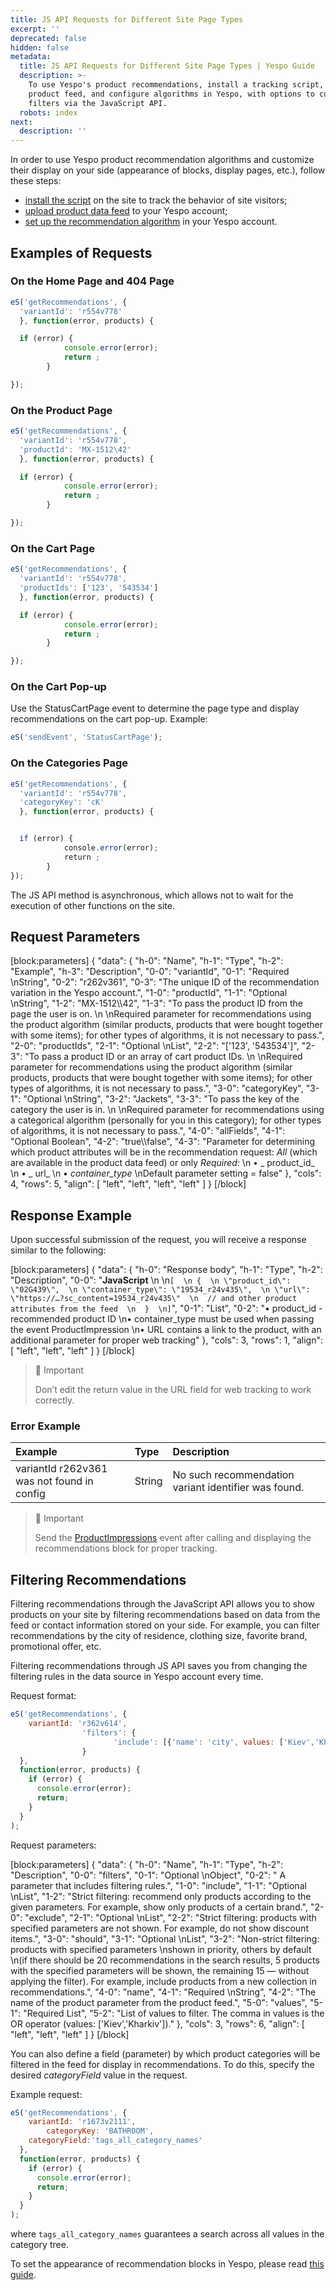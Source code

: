 ```yaml
---
title: JS API Requests for Different Site Page Types
excerpt: ''
deprecated: false
hidden: false
metadata:
  title: JS API Requests for Different Site Page Types | Yespo Guide
  description: >-
    To use Yespo's product recommendations, install a tracking script, upload a
    product feed, and configure algorithms in Yespo, with options to customize
    filters via the JavaScript API.
  robots: index
next:
  description: ''
---
```

In order to use Yespo product recommendation algorithms and customize their display on your side (appearance of blocks, display pages, etc.), follow these steps:

- [install the script](https://docs.yespo.io/docs/how-set-web-tracking-your-website) on the site to track the behavior of site visitors;
- [upload product data feed](https://docs.yespo.io/docs/importing-product-feed) to your Yespo account;
- [set up the recommendation algorithm](https://docs.yespo.io/docs/getting-api-recommendations) in your Yespo account.

## Examples of Requests

### On the Home Page and 404 Page

```javascript
eS('getRecommendations', {
  'variantId': 'r554v778'
  }, function(error, products) {

  if (error) {
            console.error(error);
            return ;
        }

});
```

### On the Product Page

```javascript
eS('getRecommendations', {
  'variantId': 'r554v778',
  'productId': 'MX-1512\42'
  }, function(error, products) {

  if (error) {
            console.error(error);
            return ;
        }

});
```

### On the Cart Page

```javascript
eS('getRecommendations', {
  'variantId': 'r554v778',
  'productIds': ['123', '543534']
  }, function(error, products) {

  if (error) {
            console.error(error);
            return ;
        }

});
```

### On the Cart Pop-up

Use the StatusCartPage event to determine the page type and display recommendations on the cart pop-up. Example:

```javascript
eS('sendEvent', 'StatusCartPage');
```

### On the Categories Page

```javascript
eS('getRecommendations', {
  'variantId': 'r554v778',
  'categoryKey': 'cK'
  }, function(error, products) {


  if (error) {
            console.error(error);
            return ;
        }
});
```

The JS API method is asynchronous, which allows not to wait for the execution of other functions on the site.

## Request Parameters

[block:parameters]
{
  "data": {
    "h-0": "Name",
    "h-1": "Type",
    "h-2": "Example",
    "h-3": "Description",
    "0-0": "variantId",
    "0-1": "Required  \nString",
    "0-2": "r262v361",
    "0-3": "The unique ID of the recommendation variation in the Yespo account.",
    "1-0": "productId",
    "1-1": "Optional  \nString",
    "1-2": "MX-1512\\\\42",
    "1-3": "To pass the product ID from the page the user is on.  \n  \nRequired parameter for recommendations using the product algorithm (similar products, products that were bought together with some items); for other types of algorithms, it is not necessary to pass.",
    "2-0": "productIds",
    "2-1": "Optional  \nList",
    "2-2": "['123', '543534']",
    "2-3": "To pass a product ID or an array of cart product IDs.  \n  \nRequired parameter for recommendations using the product algorithm (similar products, products that were bought together with some items); for other types of algorithms, it is not necessary to pass.",
    "3-0": "categoryKey",
    "3-1": "Optional  \nString",
    "3-2": "Jackets",
    "3-3": "To pass the key of the category the user is in.  \n  \nRequired parameter for recommendations using a categorical algorithm (personally for you in this category); for other types of algorithms, it is not necessary to pass.",
    "4-0": "allFields",
    "4-1": "Optional Boolean",
    "4-2": "true\\\\false",
    "4-3": "Parameter for determining which product attributes will be in the recommendation request: _All_ (which are available in the product data feed) or only _Required:_  \n  • _ product_id_  \n  • _ url_  \n  • _container_type_  \nDefault parameter setting = false"
  },
  "cols": 4,
  "rows": 5,
  "align": [
    "left",
    "left",
    "left",
    "left"
  ]
}
[/block]


## Response Example

Upon successful submission of the request, you will receive a response similar to the following:

[block:parameters]
{
  "data": {
    "h-0": "Response body",
    "h-1": "Type",
    "h-2": "Description",
    "0-0": "**JavaScript**  \n  \n`[  \n {  \n \"product_id\": \"02G439\",  \n \"container_type\": \"19534_r24v435\",  \n \"url\": \"https://…?sc_content=19534_r24v435\"  \n  // and other product attributes from the feed  \n  }  \n]`",
    "0-1": "List<object>",
    "0-2": "•  product_id - recommended product ID  \n• container_type must be used when passing the event ProductImpression  \n• URL contains a link to the product, with an additional parameter for proper web tracking"
  },
  "cols": 3,
  "rows": 1,
  "align": [
    "left",
    "left",
    "left"
  ]
}
[/block]


> 📘 Important
> 
> Don’t edit the return value in the URL field for web tracking to work correctly.

### Error Example

| Example                                    | Type   | Description                                          |
| :----------------------------------------- | :----- | :--------------------------------------------------- |
| variantId r262v361 was not found in config | String | No such recommendation variant identifier was found. |

> 📘 Important
> 
> Send the [ProductImpressions](https://docs.yespo.io/docs/transferring-website-behavior-data-via-javascript-requests) event after calling and displaying the recommendations block for proper tracking.

## Filtering Recommendations

Filtering recommendations through the JavaScript API allows you to show products on your site by filtering recommendations based on data from the feed or contact information stored on your side. For example, you can filter recommendations by the city of residence, clothing size, favorite brand, promotional offer, etc.

Filtering recommendations through JS API saves you from changing the filtering rules in the data source in Yespo account every time.

Request format:

```javascript
eS('getRecommendations', {
    variantId: 'r362v614',
                'filters': {
                       'include': [{'name': 'city', values: ['Kiev','Kharkiv']}]
                }
  },
  function(error, products) {
    if (error) {
      console.error(error);
      return;
    }
  }
);
```

Request parameters:

[block:parameters]
{
  "data": {
    "h-0": "Name",
    "h-1": "Type",
    "h-2": "Description",
    "0-0": "filters",
    "0-1": "Optional  \nObject",
    "0-2": " A parameter that includes filtering rules.",
    "1-0": "include",
    "1-1": "Optional  \nList",
    "1-2": "Strict filtering: recommend only products according to the given parameters. For example, show only products of a certain brand.",
    "2-0": "exclude",
    "2-1": "Optional  \nList",
    "2-2": "Strict filtering: products with specified parameters are not shown. For example, do not show discount items.",
    "3-0": "should",
    "3-1": "Optional  \nList",
    "3-2": "Non-strict filtering: products with specified parameters  \nshown in priority, others by default  \n(if there should be 20 recommendations in the search results, 5 products with the specified parameters will be shown, the remaining 15 — without applying the filter). For example, include products from a new collection in recommendations.",
    "4-0": "name",
    "4-1": "Required  \nString",
    "4-2": "The name of the product parameter from the product feed.",
    "5-0": "values",
    "5-1": "Required List",
    "5-2": "List of values to filter. The comma in values is the OR operator (values: ['Kiev','Kharkiv'])."
  },
  "cols": 3,
  "rows": 6,
  "align": [
    "left",
    "left",
    "left"
  ]
}
[/block]


You can also define a field (parameter) by which product categories will be filtered in the feed for display in recommendations. To do this, specify the desired _categoryField_ value in the request.

Example request:

```javascript
eS('getRecommendations', {
    variantId: 'r1673v2111',
		categoryKey: 'BATHROOM',
    categoryField:'tags_all_category_names'
  },
  function(error, products) {
    if (error) {
      console.error(error);
      return;
    }
  }
);
```

where `tags_all_category_names` guarantees a search across all values in the category tree.

To set the appearance of recommendation blocks in Yespo, please read [this guide](https://docs.yespo.io/docs/creating-recommendation-block).
